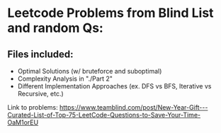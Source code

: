 # Leetcode Problems from Blind List and random Qs:

## Files included: 
* Optimal Solutions (w/ bruteforce and suboptimal) 
* Complexity Analysis in "./Part 2"
* Different Implementation Approaches (ex. DFS vs BFS, Iterative vs Recursive, etc.)

Link to problems: https://www.teamblind.com/post/New-Year-Gift---Curated-List-of-Top-75-LeetCode-Questions-to-Save-Your-Time-OaM1orEU
